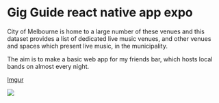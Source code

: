 # Gig Guide react native app expo

City of Melbourne is home to a large number of these venues and this dataset provides a list of dedicated live music venues, and other venues and spaces which present live music, in the municipality.

The aim is to make a basic web app for my friends bar, which hosts local bands on almost every night.  


[Imgur](https://imgur.com/mijULd8)

<img src="https://imgur.com/mijULd8"/>
